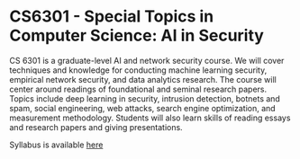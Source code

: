 # CS6301 - Special Topics in Computer Science: AI in Security
CS 6301 is a graduate-level AI and network security course. We will cover techniques and knowledge for conducting 
machine learning security, empirical network security, and data analytics research. The course will center around
readings of foundational and seminal research papers. Topics include deep learning in security, intrusion detection,
botnets and spam, social engineering, web attacks, search engine optimization, and measurement methodology. Students 
will also learn skills of reading essays and research papers and giving presentations.

Syllabus is available [here](Syllabus.pdf)